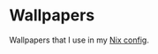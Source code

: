 Wallpapers
==========

Wallpapers that I use in my [Nix config](https://github.com/smores56/nix-config).
